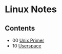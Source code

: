 # Linux Notes

## Contents

* 00 [Unix Primer](00-unix_primer.md)
* 10 [Userspace](10-userspace.md)
